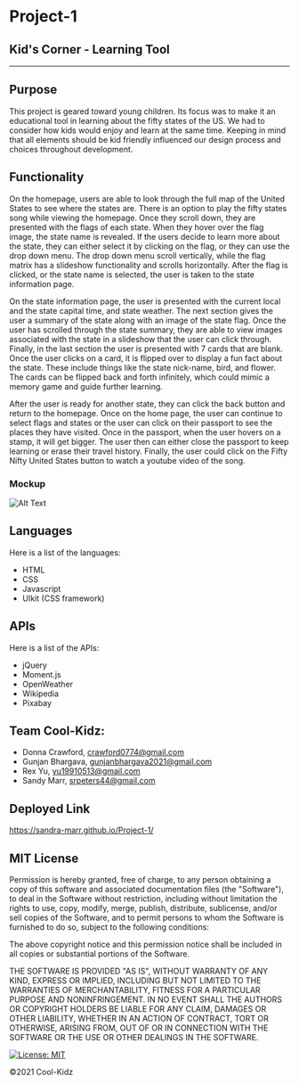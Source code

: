 # Project-1
## Kid's Corner - Learning Tool
- - - -
## Purpose

This project is geared toward young children. Its focus was to make it an educational tool in learning about the fifty states of the US. We had to consider how kids would enjoy and learn at the same time. Keeping in mind that all elements should be kid friendly influenced our design process and choices throughout development. 

## Functionality

On the homepage, users are able to look through the full map of the United States to see where the states are. There is an option to play the fifty states song while viewing the homepage. Once they scroll down, they are presented with the flags of each state. When they hover over the flag image, the state name is revealed. If the users decide to learn more about the state, they can either select it by clicking on the flag, or they can use the drop down menu. The drop down menu scroll vertically, while the flag matrix has a slideshow functionality and scrolls horizontally. After the flag is clicked, or the state name is selected, the user is taken to the state information page.

On the state information page, the user is presented with the current local and the state capital time, and state weather. The next section gives the user a summary of the state along with an image of the state flag. Once the user has scrolled through the state summary, they are able to view images associated with the state in a slideshow that the user can click through. Finally, in the last section the user is presented with 7 cards that are blank. Once the user clicks on a card, it is flipped over to display a fun fact about the state. These include things like the state nick-name, bird, and flower. The cards can be flipped back and forth infinitely, which could mimic a memory game and guide further learning. 

After the user is ready for another state, they can click the back button and return to the homepage. Once on the home page, the user can continue to select flags and states or the user can click on their passport to see the places they have visited. Once in the passport, when the user hovers on a stamp, it will get bigger. The user then can either close the passport to keep learning or erase their travel history. Finally, the user could click on the Fifty Nifty United States button to watch a youtube video of the song. 

### Mockup
![Alt Text](./assets/images/KidsCorner.gif)
## Languages

Here is a list of the languages:

* HTML
* CSS
* Javascript
* UIkit (CSS framework)

## APIs

Here is a list of the APIs:

* jQuery
* Moment.js
* OpenWeather
* Wikipedia
* Pixabay

## Team Cool-Kidz:

* Donna Crawford, crawford0774@gmail.com 
* Gunjan Bhargava, gunjanbhargava2021@gmail.com
* Rex Yu, yu19910513@gmail.com
* Sandy Marr, srpeters44@gmail.com

## Deployed Link
https://sandra-marr.github.io/Project-1/

## MIT License

Permission is hereby granted, free of charge, to any person obtaining a copy
of this software and associated documentation files (the "Software"), to deal
in the Software without restriction, including without limitation the rights
to use, copy, modify, merge, publish, distribute, sublicense, and/or sell
copies of the Software, and to permit persons to whom the Software is
furnished to do so, subject to the following conditions:

The above copyright notice and this permission notice shall be included in all
copies or substantial portions of the Software.

THE SOFTWARE IS PROVIDED "AS IS", WITHOUT WARRANTY OF ANY KIND, EXPRESS OR
IMPLIED, INCLUDING BUT NOT LIMITED TO THE WARRANTIES OF MERCHANTABILITY,
FITNESS FOR A PARTICULAR PURPOSE AND NONINFRINGEMENT. IN NO EVENT SHALL THE
AUTHORS OR COPYRIGHT HOLDERS BE LIABLE FOR ANY CLAIM, DAMAGES OR OTHER
LIABILITY, WHETHER IN AN ACTION OF CONTRACT, TORT OR OTHERWISE, ARISING FROM,
OUT OF OR IN CONNECTION WITH THE SOFTWARE OR THE USE OR OTHER DEALINGS IN THE
SOFTWARE.

[![License: MIT](https://img.shields.io/badge/License-MIT-yellow.svg)](https://opensource.org/licenses/MIT)

&copy;2021 Cool-Kidz



